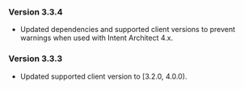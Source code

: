 ### Version 3.3.4

- Updated dependencies and supported client versions to prevent warnings when used with Intent Architect 4.x.

### Version 3.3.3

- Updated supported client version to [3.2.0, 4.0.0).
